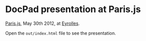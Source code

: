 # DocPad presentation at Paris.js

[Paris.js](http://parisjs.org/), May 30th 2012, at [Eyrolles](http://twitter.com/#!/eyrolles).

Open the `out/index.html` file to see the presentation.
